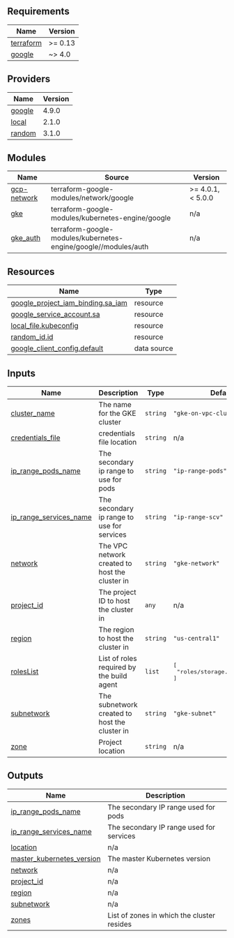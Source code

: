 ## Requirements

| Name | Version |
|------|---------|
| <a name="requirement_terraform"></a> [terraform](#requirement\_terraform) | >= 0.13 |
| <a name="requirement_google"></a> [google](#requirement\_google) | ~> 4.0 |

## Providers

| Name | Version |
|------|---------|
| <a name="provider_google"></a> [google](#provider\_google) | 4.9.0 |
| <a name="provider_local"></a> [local](#provider\_local) | 2.1.0 |
| <a name="provider_random"></a> [random](#provider\_random) | 3.1.0 |

## Modules

| Name | Source | Version |
|------|--------|---------|
| <a name="module_gcp-network"></a> [gcp-network](#module\_gcp-network) | terraform-google-modules/network/google | >= 4.0.1, < 5.0.0 |
| <a name="module_gke"></a> [gke](#module\_gke) | terraform-google-modules/kubernetes-engine/google | n/a |
| <a name="module_gke_auth"></a> [gke\_auth](#module\_gke\_auth) | terraform-google-modules/kubernetes-engine/google//modules/auth | n/a |

## Resources

| Name | Type |
|------|------|
| [google_project_iam_binding.sa_iam](https://registry.terraform.io/providers/hashicorp/google/latest/docs/resources/project_iam_binding) | resource |
| [google_service_account.sa](https://registry.terraform.io/providers/hashicorp/google/latest/docs/resources/service_account) | resource |
| [local_file.kubeconfig](https://registry.terraform.io/providers/hashicorp/local/latest/docs/resources/file) | resource |
| [random_id.id](https://registry.terraform.io/providers/hashicorp/random/latest/docs/resources/id) | resource |
| [google_client_config.default](https://registry.terraform.io/providers/hashicorp/google/latest/docs/data-sources/client_config) | data source |

## Inputs

| Name | Description | Type | Default | Required |
|------|-------------|------|---------|:--------:|
| <a name="input_cluster_name"></a> [cluster\_name](#input\_cluster\_name) | The name for the GKE cluster | `string` | `"gke-on-vpc-cluster"` | no |
| <a name="input_credentials_file"></a> [credentials\_file](#input\_credentials\_file) | credentials file location | `string` | n/a | yes |
| <a name="input_ip_range_pods_name"></a> [ip\_range\_pods\_name](#input\_ip\_range\_pods\_name) | The secondary ip range to use for pods | `string` | `"ip-range-pods"` | no |
| <a name="input_ip_range_services_name"></a> [ip\_range\_services\_name](#input\_ip\_range\_services\_name) | The secondary ip range to use for services | `string` | `"ip-range-scv"` | no |
| <a name="input_network"></a> [network](#input\_network) | The VPC network created to host the cluster in | `string` | `"gke-network"` | no |
| <a name="input_project_id"></a> [project\_id](#input\_project\_id) | The project ID to host the cluster in | `any` | n/a | yes |
| <a name="input_region"></a> [region](#input\_region) | The region to host the cluster in | `string` | `"us-central1"` | no |
| <a name="input_rolesList"></a> [rolesList](#input\_rolesList) | List of roles required by the build agent | `list` | <pre>[<br>  "roles/storage.objectViewer"<br>]</pre> | no |
| <a name="input_subnetwork"></a> [subnetwork](#input\_subnetwork) | The subnetwork created to host the cluster in | `string` | `"gke-subnet"` | no |
| <a name="input_zone"></a> [zone](#input\_zone) | Project location | `string` | n/a | yes |

## Outputs

| Name | Description |
|------|-------------|
| <a name="output_ip_range_pods_name"></a> [ip\_range\_pods\_name](#output\_ip\_range\_pods\_name) | The secondary IP range used for pods |
| <a name="output_ip_range_services_name"></a> [ip\_range\_services\_name](#output\_ip\_range\_services\_name) | The secondary IP range used for services |
| <a name="output_location"></a> [location](#output\_location) | n/a |
| <a name="output_master_kubernetes_version"></a> [master\_kubernetes\_version](#output\_master\_kubernetes\_version) | The master Kubernetes version |
| <a name="output_network"></a> [network](#output\_network) | n/a |
| <a name="output_project_id"></a> [project\_id](#output\_project\_id) | n/a |
| <a name="output_region"></a> [region](#output\_region) | n/a |
| <a name="output_subnetwork"></a> [subnetwork](#output\_subnetwork) | n/a |
| <a name="output_zones"></a> [zones](#output\_zones) | List of zones in which the cluster resides |
